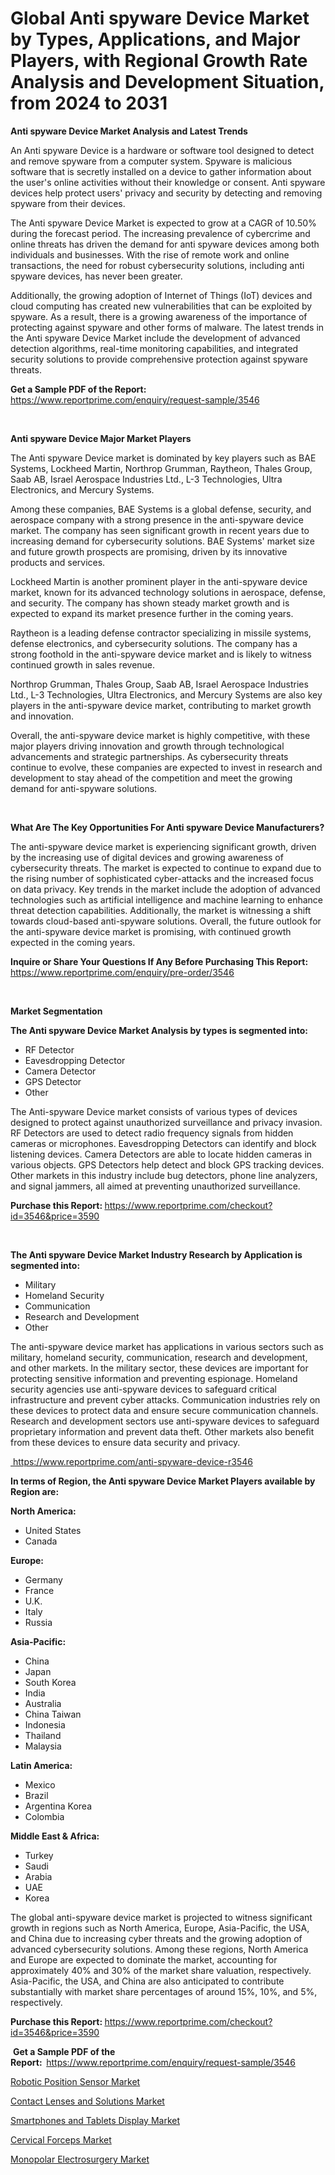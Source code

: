 <p><h1>Global Anti spyware Device Market by Types, Applications, and Major Players, with Regional Growth Rate Analysis and Development Situation, from 2024 to 2031</h1></p><p><strong>Anti spyware Device Market Analysis and Latest Trends</strong></p>
<p><p>An Anti spyware Device is a hardware or software tool designed to detect and remove spyware from a computer system. Spyware is malicious software that is secretly installed on a device to gather information about the user's online activities without their knowledge or consent. Anti spyware devices help protect users' privacy and security by detecting and removing spyware from their devices.</p><p>The Anti spyware Device Market is expected to grow at a CAGR of 10.50% during the forecast period. The increasing prevalence of cybercrime and online threats has driven the demand for anti spyware devices among both individuals and businesses. With the rise of remote work and online transactions, the need for robust cybersecurity solutions, including anti spyware devices, has never been greater.</p><p>Additionally, the growing adoption of Internet of Things (IoT) devices and cloud computing has created new vulnerabilities that can be exploited by spyware. As a result, there is a growing awareness of the importance of protecting against spyware and other forms of malware. The latest trends in the Anti spyware Device Market include the development of advanced detection algorithms, real-time monitoring capabilities, and integrated security solutions to provide comprehensive protection against spyware threats.</p></p>
<p><strong>Get a Sample PDF of the Report:&nbsp;</strong> <a href="https://www.reportprime.com/enquiry/request-sample/3546">https://www.reportprime.com/enquiry/request-sample/3546</a></p>
<p>&nbsp;</p>
<p><strong>Anti spyware Device Major Market Players</strong></p>
<p><p>The Anti spyware Device market is dominated by key players such as BAE Systems, Lockheed Martin, Northrop Grumman, Raytheon, Thales Group, Saab AB, Israel Aerospace Industries Ltd., L-3 Technologies, Ultra Electronics, and Mercury Systems. </p><p>Among these companies, BAE Systems is a global defense, security, and aerospace company with a strong presence in the anti-spyware device market. The company has seen significant growth in recent years due to increasing demand for cybersecurity solutions. BAE Systems' market size and future growth prospects are promising, driven by its innovative products and services.</p><p>Lockheed Martin is another prominent player in the anti-spyware device market, known for its advanced technology solutions in aerospace, defense, and security. The company has shown steady market growth and is expected to expand its market presence further in the coming years.</p><p>Raytheon is a leading defense contractor specializing in missile systems, defense electronics, and cybersecurity solutions. The company has a strong foothold in the anti-spyware device market and is likely to witness continued growth in sales revenue.</p><p>Northrop Grumman, Thales Group, Saab AB, Israel Aerospace Industries Ltd., L-3 Technologies, Ultra Electronics, and Mercury Systems are also key players in the anti-spyware device market, contributing to market growth and innovation.</p><p>Overall, the anti-spyware device market is highly competitive, with these major players driving innovation and growth through technological advancements and strategic partnerships. As cybersecurity threats continue to evolve, these companies are expected to invest in research and development to stay ahead of the competition and meet the growing demand for anti-spyware solutions.</p></p>
<p>&nbsp;</p>
<p><strong>What Are The Key Opportunities For Anti spyware Device Manufacturers?</strong></p>
<p><p>The anti-spyware device market is experiencing significant growth, driven by the increasing use of digital devices and growing awareness of cybersecurity threats. The market is expected to continue to expand due to the rising number of sophisticated cyber-attacks and the increased focus on data privacy. Key trends in the market include the adoption of advanced technologies such as artificial intelligence and machine learning to enhance threat detection capabilities. Additionally, the market is witnessing a shift towards cloud-based anti-spyware solutions. Overall, the future outlook for the anti-spyware device market is promising, with continued growth expected in the coming years.</p></p>
<p><strong>Inquire or Share Your Questions If Any Before Purchasing This Report:</strong> <a href="https://www.reportprime.com/enquiry/pre-order/3546">https://www.reportprime.com/enquiry/pre-order/3546</a></p>
<p>&nbsp;</p>
<p><strong>Market Segmentation</strong></p>
<p><strong>The Anti spyware Device Market Analysis by types is segmented into:</strong></p>
<p><ul><li>RF Detector</li><li>Eavesdropping Detector</li><li>Camera Detector</li><li>GPS Detector</li><li>Other</li></ul></p>
<p><p>The Anti-spyware Device market consists of various types of devices designed to protect against unauthorized surveillance and privacy invasion. RF Detectors are used to detect radio frequency signals from hidden cameras or microphones. Eavesdropping Detectors can identify and block listening devices. Camera Detectors are able to locate hidden cameras in various objects. GPS Detectors help detect and block GPS tracking devices. Other markets in this industry include bug detectors, phone line analyzers, and signal jammers, all aimed at preventing unauthorized surveillance.</p></p>
<p><strong>Purchase this Report:&nbsp;</strong><a href="https://www.reportprime.com/checkout?id=3546&price=3590">https://www.reportprime.com/checkout?id=3546&price=3590</a></p>
<p>&nbsp;</p>
<p><strong>The Anti spyware Device Market Industry Research by Application is segmented into:</strong></p>
<p><ul><li>Military</li><li>Homeland Security</li><li>Communication</li><li>Research and Development</li><li>Other</li></ul></p>
<p><p>The anti-spyware device market has applications in various sectors such as military, homeland security, communication, research and development, and other markets. In the military sector, these devices are important for protecting sensitive information and preventing espionage. Homeland security agencies use anti-spyware devices to safeguard critical infrastructure and prevent cyber attacks. Communication industries rely on these devices to protect data and ensure secure communication channels. Research and development sectors use anti-spyware devices to safeguard proprietary information and prevent data theft. Other markets also benefit from these devices to ensure data security and privacy.</p></p>
<p><a href="https://www.reportprime.com/anti-spyware-device-r3546">&nbsp;https://www.reportprime.com/anti-spyware-device-r3546</a></p>
<p><strong>In terms of Region, the Anti spyware Device Market Players available by Region are:</strong></p>
<p>
    <p> <strong> North America: </strong>
        <ul>
            <li>United States</li>
            <li>Canada</li>
        </ul>
        </p> 
    <p> <strong> Europe: </strong>
        <ul>
            <li>Germany</li>
            <li>France</li>
            <li>U.K.</li>
            <li>Italy</li>
            <li>Russia</li>
        </ul>
        </p> 
    <p> <strong> Asia-Pacific: </strong>
        <ul>
            <li>China</li>
            <li>Japan</li>
            <li>South Korea</li>
            <li>India</li>
            <li>Australia</li>
            <li>China Taiwan</li>
            <li>Indonesia</li>
            <li>Thailand</li>
            <li>Malaysia</li>
        </ul>
        </p> 
    <p> <strong> Latin America: </strong>
        <ul>
            <li>Mexico</li>
            <li>Brazil</li>
            <li>Argentina Korea</li>
            <li>Colombia</li>
        </ul>
        </p> 
    <p> <strong> Middle East & Africa: </strong>
        <ul>
            <li>Turkey</li>
            <li>Saudi</li>
            <li>Arabia</li>
            <li>UAE</li>
            <li>Korea</li>
        </ul>
    </p>
    </p>
<p><p>The global anti-spyware device market is projected to witness significant growth in regions such as North America, Europe, Asia-Pacific, the USA, and China due to increasing cyber threats and the growing adoption of advanced cybersecurity solutions. Among these regions, North America and Europe are expected to dominate the market, accounting for approximately 40% and 30% of the market share valuation, respectively. Asia-Pacific, the USA, and China are also anticipated to contribute substantially with market share percentages of around 15%, 10%, and 5%, respectively.</p></p>
<p><strong>Purchase this Report: </strong><a href="https://www.reportprime.com/checkout?id=3546&price=3590">https://www.reportprime.com/checkout?id=3546&price=3590</a></p>
<p>&nbsp;<strong>Get a Sample PDF of the Report:&nbsp;&nbsp;</strong><a href="https://www.reportprime.com/enquiry/request-sample/3546">https://www.reportprime.com/enquiry/request-sample/3546</a></p>
<p><strong></strong></p>
<p><p><a href="https://github.com/riwar777/Market-Research-Report-List-1/blob/main/robotic-position-sensor-market.md">Robotic Position Sensor Market</a></p><p><a href="https://medium.com/@sagorhossaincs33_80453/evaluating-global-contact-lenses-and-solutions-market-trends-and-growth-opportunities-by-region-2b365dc07686">Contact Lenses and Solutions Market</a></p><p><a href="https://github.com/jahid123ahm/Market-Research-Report-List-1/blob/main/smartphones-and-tablets-display-market.md">Smartphones and Tablets Display Market</a></p><p><a href="https://medium.com/@amyjacobi/navigating-the-cervical-forceps-market-expert-analysis-and-market-forecast-for-period-from-2024-to-6d84b404a33e">Cervical Forceps Market</a></p><p><a href="https://medium.com/@othaleffler24/global-monopolar-electrosurgery-market-focus-on-product-type-hand-instruments-electrosurgical-9cdcb1fe9378">Monopolar Electrosurgery Market</a></p></p>